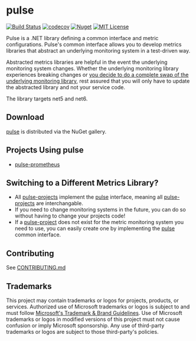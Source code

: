 # pulse
[![Build Status](https://github.com/microsoft/pulse/actions/workflows/build.yml/badge.svg?branch=main)](https://github.com/microsoft/pulse/actions/workflows/build.yml)
[![codecov](https://codecov.io/gh/microsoft/pulse/branch/main/graph/badge.svg?token=BJH0u9ZUcC)](https://codecov.io/gh/microsoft/pulse)
[![Nuget](https://img.shields.io/nuget/v/pulse.svg)](https://www.nuget.org/packages/pulse/)
[![MIT License](https://img.shields.io/badge/license-MIT-green.svg)](https://github.com/microsoft/pulse/blob/main/LICENSE)

Pulse is a .NET library defining a common interface and metric configurations. Pulse's common interface allows you to develop metrics libraries that abstract an underlying monitoring system in a test-driven way.

Abstracted metrics libraries are helpful in the event the underlying monitoring system changes. Whether the underlying monitoring library experiences breaking changes or [you decide to do a complete swap of the underlying monitoring library](#switching-to-a-different-metrics-library), rest assured that you will only have to update the abstracted library and not your service code.

The library targets net5 and net6.

## Download

[pulse](https://www.nuget.org/packages/pulse/) is distributed via the NuGet gallery.

## Projects Using pulse

* [pulse-prometheus](https://github.com/microsoft/pulse-prometheus)

## Switching to a Different Metrics Library?

* All [pulse-projects](#projects-using-pulse) implement the [pulse](#pulse) interface, meaning all [pulse-projects](#projects-using-pulse) are interchangable. 
* If you need to change monitoring systems in the future, you can do so without having to change your projects code!
* If a [pulse-project](#projects-using-pulse) does not exist for the metric monitoring system you need to use, you can easily create one by implementing the [pulse](#pulse) common interface.

## Contributing

See [CONTRIBUTING.md](CONTRIBUTING.md)

## Trademarks

This project may contain trademarks or logos for projects, products, or services. Authorized use of Microsoft 
trademarks or logos is subject to and must follow [Microsoft's Trademark & Brand Guidelines](https://www.microsoft.com/en-us/legal/intellectualproperty/trademarks/usage/general).
Use of Microsoft trademarks or logos in modified versions of this project must not cause confusion or imply Microsoft sponsorship.
Any use of third-party trademarks or logos are subject to those third-party's policies.
